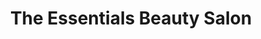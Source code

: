 ---
title: "The Essentials Beauty Salon"
url: /coleshill/the-essentials-beauty-salon/
shop: beauty
---